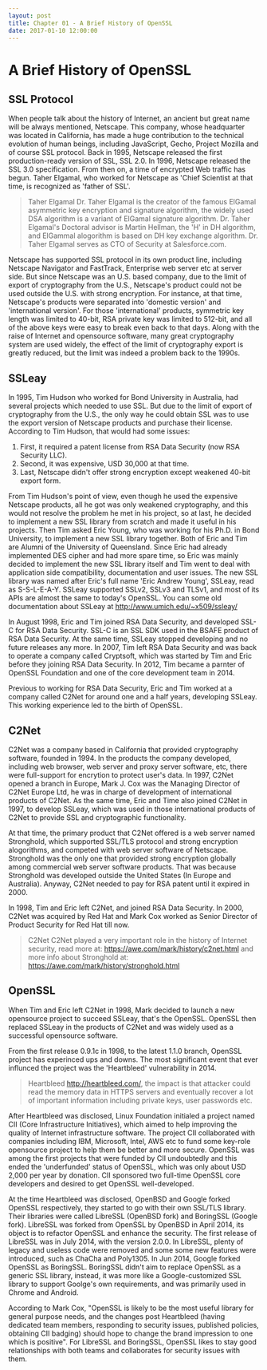 ```yaml
---
layout: post
title: Chapter 01 - A Brief History of OpenSSL
date: 2017-01-10 12:00:00
---
```


# A Brief History of OpenSSL

## SSL Protocol

When people talk about the history of Internet, an ancient but great name will be always mentioned, Netscape. This company, whose headquarter was located in California, has made a huge contribution to the technical evolution of human beings, including JavaScript, Gecho, Project Mozilla and of course SSL protocol. Back in 1995, Netscape released the first production-ready version of SSL, SSL 2.0. In 1996, Netscape released the SSL 3.0 specification. From then on, a time of encrypted Web traffic has begun. Taher Elgamal, who worked for Netscape as 'Chief Scientist at that time, is recognized as 'father of SSL'.

> Taher Elgamal
> Dr. Taher Elgamal is the creator of the famous ElGamal asymmetric key encryption and signature algorithm, the widely used DSA algorithm is a variant of ElGamal signature algorithm. Dr. Taher Elgamal's Doctoral advisor is Martin Hellman, the 'H' in DH algorithm, and ElGammal alogorithm is based on DH key exchange algorithm. Dr. Taher Elgamal serves as CTO of Security at Salesforce.com.

Netscape has supported SSL protocol in its own product line, including Netscape Navigator and FastTrack, Enterprise web server etc at server side. But since Netscape was an U.S. based company, due to the limit of export of cryptography from the U.S., Netscape's product could not be used outside the U.S. with strong encryption. For instance, at that time, Netscape's products were separated into 'domestic version' and 'international version'. For those 'international' products, symmetric key length was limited to 40-bit, RSA private key was limited to 512-bit, and all of the above keys were easy to break even back to that days. Along with the raise of Internet and opensource software, many great cryptography system are used widely, the effect of the limit of cryptography export is greatly reduced, but the limit was indeed a problem back to the 1990s.

## SSLeay

In 1995, Tim Hudson who worked for Bond University in Australia, had several projects which needed to use SSL. But due to the limit of export of cryptography from the U.S., the only way he could obtain SSL was to use the export version of Netscape products and purchase their license. According to Tim Hudson, that would had some issues:

1. First, it required a patent license from RSA Data Security (now RSA Security LLC).
2. Second, it was expensive, USD 30,000 at that time.
3. Last, Netscape didn't offer strong encryption except weakened 40-bit export form.

From Tim Hudson's point of view, even though he used the expensive Netscape products, all he got was only weakened cryptography, and this would not resolve the problem he met in his project, so at last, he decided to implement a new SSL library from scratch and made it useful in his projects. Then Tim asked Eric Young, who was working for his Ph.D. in Bond University, to implement a new SSL library together. Both of Eric and Tim are Alumni of the University of Queensland. Since Eric had already implemented DES cipher and had more spare time, so Eric was mainly decided to implement the new SSL library itself and Tim went to deal with application side compatibility, documentation and user issues. The new SSL library was named after Eric's full name 'Eric Andrew Young', SSLeay, read as S-S-L-E-A-Y. SSLeay supported SSLv2, SSLv3 and TLSv1, and most of its APIs are almost the same to today's OpenSSL. You can some old documentation about SSLeay at http://www.umich.edu/~x509/ssleay/

In August 1998, Eric and Tim joined RSA Data Security, and developed SSL-C for RSA Data Security. SSL-C is an SSL SDK used in the BSAFE product of RSA Data Security. At the same time, SSLeay stopped developing and no future releases any more. In 2007, Tim left RSA Data Security and was back to operate a company called Cryptsoft, which was started by Tim and Eric before they joining RSA Data Security. In 2012, Tim became a parnter of OpenSSL Foundation and one of the core development team in 2014.

Previous to working for RSA Data Security, Eric and Tim worked at a company called C2Net for around one and a half years, developing SSLeay. This working experience led to the birth of OpenSSL.

## C2Net

C2Net was a company based in California that provided cryptography software, founded in 1994. In the products the company developed, including web browser, web server and proxy server software, etc, there were full-support for encrytion to protect user's data. In 1997, C2Net opened a branch in Europe, Mark J. Cox was the Managing Director of C2Net Europe Ltd, he was in charge of development of international products of C2Net. As the same time, Eric and Time also joined C2Net in 1997, to develop SSLeay, which was used in those international products of C2Net to provide SSL and cryptographic functionality.

At that time, the primary product that C2Net offered is a web server named Stronghold, which supported SSL/TLS protocol and strong encryption alogorithms, and competed with web server software of Netscape. Stronghold was the only one that provided strong encryption globally among commercial web server software products. That was because Stronghold was developed outside the United States (In Europe and Australia). Anyway, C2Net needed to pay for RSA patent until it expired in 2000.

In 1998, Tim and Eric left C2Net, and joined RSA Data Security. In 2000, C2Net was acquired by Red Hat and Mark Cox worked as Senior Director of Product Security for Red Hat till now.

> C2Net
> C2Net played a very important role in the history of Internet security, read more at: https://awe.com/mark/history/c2net.html and more info about Stronghold at: https://awe.com/mark/history/stronghold.html

## OpenSSL

When Tim and Eric left C2Net in 1998, Mark decided to launch a new opensource project to succeed SSLeay, that's the OpenSSL. OpenSSL then replaced SSLeay in the products of C2Net and was widely used as a successful opensource software.

From the first release 0.9.1c in 1998, to the latest 1.1.0 branch, OpenSSL project has experinced ups and downs. The most significant event that ever influnced the project was the 'Heartbleed' vulnerability in 2014.

> Heartbleed
> http://heartbleed.com/, the impact is that attacker could read the memory data in HTTPS servers and eventually recover a lot of important information including private keys, user passwords etc.

After Heartbleed was disclosed, Linux Foundation initialed a project named CII (Core Infrastructure Initiatives), which aimed to help improving the quality of Internet infrastructure software. The project CII collaborated with companies including IBM, Microsoft, Intel, AWS etc to fund some key-role opensource project to help them be better and more secure. OpenSSL was among the first projects that were funded by CII undoubtedly and this ended the 'underfunded' status of OpenSSL, which was only about USD 2,000 per year by donation. CII sponsored two full-time OpenSSL core developers and desired to get OpenSSL well-developed.

At the time Heartbleed was disclosed, OpenBSD and Google forked OpenSSL respectively, they started to go with their own SSL/TLS library. Their libraries were called LibreSSL (OpenBSD fork) and BoringSSL (Google fork). LibreSSL was forked from OpenSSL by OpenBSD in April 2014, its object is to refactor OpenSSL and enhance the security. The first release of LibreSSL was in July 2014, with the version 2.0.0. In LibreSSL, plenty of legacy and useless code were removed and some some new features were introduced, such as ChaCha and Poly1305. In Jun 2014, Google forked OpenSSL as BoringSSL. BoringSSL didn't aim to replace OpenSSL as a generic SSL library, instead, it was more like a Google-customized SSL library to support Goolge's own requirements, and was primarily used in Chrome and Android.

According to Mark Cox, "OpenSSL is likely to be the most useful library for general purpose needs, and the changes post Heartbleed (having dedicated team members, responding to security issues, published policies, obtaining CII badging) should hope to change the brand
impression to one which is positive". For LibreSSL and BoringSSL, OpenSSL likes to stay good relationships with both teams and collaborates for security issues with them.
